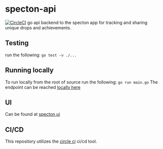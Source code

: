 # specton-api

[![CircleCI](https://circleci.com/gh/Azakahul/specton-api.svg?style=svg)](https://circleci.com/gh/Azakahul/specton-api)
go api backend to the specton app for tracking and sharing unique drops and achievements.

## Testing

run the following:
`go test -v ./...`

## Running locally

To run locally from the root of source run the following:
`go run main.go`
The endpoint can be reached [locally here](http://localhost:80/)

## UI

Can be found at [specton ui](https://github.com/rygallagher/specton-ui)

## CI/CD

This repository utilizes the [circle ci](https://circleci.com/) ci/cd tool.